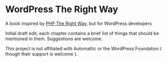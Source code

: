 # WordPress The Right Way

A book inspired by [PHP The Right Way](http://www.phptherightway.com/), but for WordPress developers

Initial draft edit, each chapter contains a brief list of things that should be mentioned in them. Suggestions are welcome.

This project is not affiliated with Automattic or the WordPress Foundation ( though their support is welcome ).
